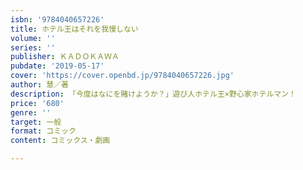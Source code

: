 ```yaml
---
isbn: '9784040657226'
title: ホテル王はそれを我慢しない
volume: ''
series: ''
publisher: ＫＡＤＯＫＡＷＡ
pubdate: '2019-05-17'
cover: 'https://cover.openbd.jp/9784040657226.jpg'
author: 慧／著
description: 「今度はなにを賭けようか？」遊び人ホテル王×野心家ホテルマン！
price: '680'
genre: ''
target: 一般
format: コミック
content: コミックス・劇画

---
```

